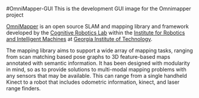 #OmniMapper-GUI
This is the development GUI image for the Omnimapper project

[OmniMapper](https://github.com/CognitiveRobotics/omnimapper) is an open source SLAM and mapping library and framework developed by the [Cognitive Robotics Lab](http://cogrob.org) within the [Institute for Robotics and Intelligent Machines](http://www.robotics.gatech.edu) at [Georgia Institute of Technology](http://www.gatech.edu). 

The mapping library aims to support a wide array of mapping tasks, ranging from scan matching based pose graphs to 3D feature-based maps annotated with semantic information. It has been designed with modularity in mind, so as to provide solutions to multi-modal mapping problems with any sensors that may be available. This can range from a single handheld Kinect to a robot that includes odometric information, kinect, and laser range finders.